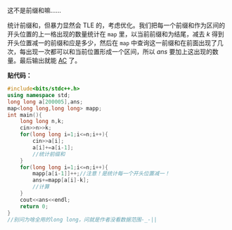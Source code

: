 这不是前缀和嘛……

统计前缀和，但暴力显然会 TLE 的，考虑优化。我们把每一个前缀和作为区间的开头位置的上一格出现的数量统计在 ```map``` 里，以当前前缀和为结尾，减去 $k$ 得到开头位置减一的前缀和应是多少，然后在 ```map``` 中查询这一前缀和在前面出现了几次，每出现一次都可以和当前位置形成一个区间，所以 $ans$ 要加上这出现的数量。最后输出就能 [AC](https://www.luogu.com.cn/record/109864317) 了。

**贴代码：**

```cpp
#include<bits/stdc++.h>
using namespace std;
long long a[200005],ans;
map<long long,long long> mapp;
int main(){
    long long n,k;
    cin>>n>>k;
    for(long long i=1;i<=n;i++){
        cin>>a[i];
        a[i]+=a[i-1];
        //统计前缀和
    }
    for(long long i=1;i<=n;i++){
        mapp[a[i-1]]++;//注意！是统计每一个开头位置减一！
        ans+=mapp[a[i]-k];
        //计算
    }
    cout<<ans<<endl;
    return 0;
}
//别问为啥全用的long long，问就是作者没看数据范围-_-||
```